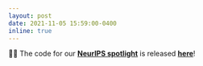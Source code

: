 ```yaml
---
layout: post
date: 2021-11-05 15:59:00-0400
inline: true
---
```


:man_technologist: The code for our <strong>[NeurIPS spotlight](http://arxiv.org/abs/2109.14158)</strong> is released <strong>[here](https://github.com/ghliu/snopt)</strong>!
